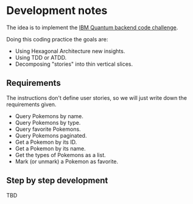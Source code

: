 # Development notes

The idea is to implement the [IBM Quantum backend code challenge](https://github.com/IBMQuantum/backend-code-challenge).

Doing this coding practice the goals are:
* Using Hexagonal Architecture new insights.
* Using TDD or ATDD.
* Decomposing "stories" into thin vertical slices.

## Requirements

The instructions don't define user stories, so we will just write down the requirements given.

* Query Pokemons by name.
* Query Pokemons by type.
* Query favorite Pokemons.
* Query Pokemons paginated.
* Get a Pokemon by its ID.
* Get a Pokemon by its name.
* Get the types of Pokemons as a list.
* Mark (or unmark) a Pokemon as favorite.

## Step by step development

TBD